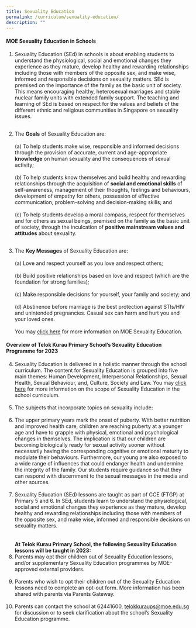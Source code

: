 ```yaml
---
title: Sexuality Education
permalink: /curriculum/sexuality-education/
description: ""
---
```

#### **MOE Sexuality Education in Schools**
1. Sexuality Education (SEd) in schools is about enabling students to understand the physiological, social and emotional changes they experience as they mature, develop healthy and rewarding relationships including those with members of the opposite sex, and make wise, informed and responsible decisions on sexuality matters. SEd is premised on the importance of the family as the basic unit of society. This means encouraging healthy, heterosexual marriages and stable nuclear family units with extended family support. The teaching and learning of SEd is based on respect for the values and beliefs of the different ethnic and religious communities in Singapore on sexuality issues.<br><br>
2. The **Goals** of Sexuality Education are: <br><br>(a) To help students make wise, responsible and informed decisions through the provision of accurate, current and age-appropriate **knowledge** on human sexuality and the consequences of sexual activity;<br><br>
(b) To help students know themselves and build healthy and rewarding relationships through the acquisition of **social and emotional skills** of self-awareness, management of their thoughts, feelings and behaviours, development of empathy for others, possession of effective communication, problem-solving and decision-making skills; and<br><br>
(c) To help students develop a moral compass, respect for themselves and for others as sexual beings, premised on the family as the basic unit of society, through the inculcation of **positive mainstream values and attitudes** about sexuality. <br><br>

3. The **Key Messages** of Sexuality Education are:<br><br>(a) Love and respect yourself as you love and respect others;<br><br>
(b) Build positive relationships based on love and respect (which are the foundation for strong families);<br><br>
(c) Make responsible decisions for yourself, your family and society; and<br><br>
(d) Abstinence before marriage is the best protection against STIs/HIV and unintended pregnancies. Casual sex can harm and hurt you and your loved ones.<br><br>
You may [click here](https://go.gov.sg/moe-sexuality-education) for more information on MOE Sexuality Education. 
#### **Overview of Telok Kurau Primary School’s Sexuality Education Programme for 2023**
4. Sexuality Education is delivered in a holistic manner through the school curriculum. The content for Sexuality Education is grouped into five main themes: Human Development, Interpersonal Relationships, Sexual Health, Sexual Behaviour, and, Culture, Society and Law. You may [click here](https://go.gov.sg/moe-sexuality-education-scope) for more information on the scope of Sexuality Education in the school curriculum.<br><br>
5. The subjects that incorporate topics on sexuality include:<br><br>
6. The upper primary years mark the onset of puberty. With better nutrition and improved health care, children are reaching puberty at a younger age and have to grapple with physical, emotional and psychological changes in themselves. The implication is that our children are becoming biologically ready for sexual activity sooner without necessarily having the corresponding cognitive or emotional maturity to modulate their behaviours. Furthermore, our young are also exposed to a wide range of influences that could endanger health and undermine the integrity of the family. Our students require guidance so that they can respond with discernment to the sexual messages in the media and other sources.<br><br>
7. Sexuality Education (SEd) lessons are taught as part of CCE (FTGP) at Primary 5 and 6. In SEd, students learn to understand the physiological, social and emotional changes they experience as they mature, develop healthy and rewarding relationships including those with members of the opposite sex, and make wise, informed and responsible decisions on sexuality matters.<br><br><br>**At Telok Kurau Primary School, the following Sexuality Education lessons will be taught in 2023:**
8. Parents may opt their children out of Sexuality Education lessons, and/or supplementary Sexuality Education programmes by MOE-approved external providers. <br><br>
9. Parents who wish to opt their children out of the Sexuality Education lessons need to complete an opt-out form. More information has been shared with parents via Parents Gateway.<br><br>
10. Parents can contact the school at 62441600, telokkuraups@moe.edu.sg for discussion or to seek clarification about the school’s Sexuality Education programme.